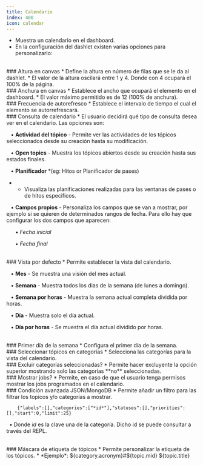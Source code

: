 ```yaml
---
title: Calendario
index: 400
icon: calendar
---
```

* Muestra un calendario en el dashboard.
* En la configuración del dashlet existen varias opciones para personalizarlo:

<br />
### Altura en canvas
* Define la altura en número de filas que se le da al dashlet.
* El valor de la altura oscilará entre 1 y 4. Donde con 4 ocupará el 100% de la página.

<br />
### Anchura en canvas
* Establece el ancho que ocupará el elemento en el dashboard.
* El valor máximo permitido es de 12 (100% de anchura).

<br/>
### Frecuencia de autorefresco
* Establece el intervalo de tiempo el cual el elemento se autorrefrescará.

<br />
### Consulta de calendario
* El usuario decidirá qué tipo de consulta desea ver en el calendario. Las opciones son: <br />


&nbsp; &nbsp;• **Actividad del tópico** - Permite ver las actividades de los tópicos seleccionados desde su creación hasta su modificación.<br />

&nbsp; &nbsp;• **Open topics** - Muestra los tópicos abiertos desde su creación hasta sus estados finales.<br />

&nbsp; &nbsp;• **Planificador** *(eg: Hitos or Planificador de pases)
* - Visualiza las planificaciones realizadas para las ventanas de pases o de hitos especificos.<br />

&nbsp; &nbsp;• **Campos propios** - Personaliza los campos que se van a mostrar, por ejemplo si se quieren de determinados rangos de fecha. Para ello hay que configurar los dos campos que aparecen: <br />

&nbsp; &nbsp;&nbsp; &nbsp;• *Fecha inicial* <br />

&nbsp; &nbsp;&nbsp; &nbsp;• *Fecha final*

<br />
### Vista por defecto
* Permite establecer la vista del calendario.<br />


&nbsp; &nbsp;• **Mes** - Se muestra una visión del mes actual.<br />

&nbsp; &nbsp;• **Semana** - Muestra todos los dias de la semana  (de lunes a domingo). <br />

&nbsp; &nbsp;• **Semana por horas** - Muestra la semana actual completa dividida por horas. <br />

&nbsp; &nbsp;• **Día** - Muestra solo el día actual.<br />

&nbsp; &nbsp;• **Día por horas**  - Se muestra el día actual dividido por horas.

<br />
### Primer día de la semana
* Configura el primer día de la semana.

<br />
### Seleccionar tópicos en categorías
* Selecciona las categorías para la vista del calendario.

<br />
### Excluir categorías seleccionadas?
* Permite hacer excluyente la opción superior mostrando solo las categorías **no** seleccionadas.

<br />
### Mostrar jobs?
* Permite, en caso de que el usuario tenga permisos mostrar los jobs programados en el calendario.

<br />
### Condición avanzada JSON/MongoDB
* Permite añadir un filtro para las filtrar los topicos y/o categorías a mostrar.
            
        {"labels":[],"categories":["*id*"],"statuses":[],"priorities":[],"start":0,"limit":25} 


&nbsp;&nbsp;• Donde *id* es la clave una de la categoría. Dicho id se puede consultar a través del REPL.


<br />
### Máscara de etiqueta de tópicos
* Permite personalizar la etiqueta de los tópicos.
* *Ejemplo*: ${category.acronym}#${topic.mid} ${topic.title}